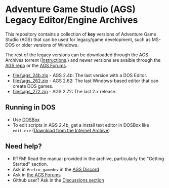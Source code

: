 # Adventure Game Studio (AGS) Legacy Editor/Engine Archives

This repository contains a collection of **key** versions of Adventure Game Studio (AGS) that can be used for legacy/game development, such as MS-DOS or older versions of Windows.

The rest of the legacy versions can be downloaded through the AGS Archives torrent ([Instructions](https://www.adventuregamestudio.co.uk/forums/ags-archives/ags-archives-archive-torrent/).) and newer versions are avaible through the [AGS repo](https://github.com/adventuregamestudio/ags/releases) or the [AGS Forums](https://www.adventuregamestudio.co.uk/forums/ags-engine-editor-releases/).

* [files\ags_24b.zip](https://raw.githubusercontent.com/edmundito/ags-legacy-archives/refs/heads/main/files/ags_24b.zip) - AGS 2.4b: The last version with a DOS Editor.
* [files\ags_262.zip](https://raw.githubusercontent.com/edmundito/ags-legacy-archives/refs/heads/main/files/ags_262.zip) - AGS 2.62: The last Windows-based editor that can create DOS games.
* [files\ags_272.zip](https://raw.githubusercontent.com/edmundito/ags-legacy-archives/refs/heads/main/files/ags_272.zip) - AGS 2.72: The last 2.x release.
  
## Running in DOS

* Use [DOSBox](https://www.dosbox.com)
* To edit scripts in AGS 2.4b, get a install text editor in DOSBox like `edit.exe` ([Download from the Internet Archive](https://archive.org/details/ms-dos-editor))

## Need help?

* RTFM! Read the manual provided in the archive, particularly the "Getting Started" section.
* Ask in `#retro_gamedev` in the [AGS Discord](https://discord.com/channels/221047797292597249/1412451171964289214)
* Ask in [the AGS Forums](https://www.adventuregamestudio.co.uk/forums/beginners-technical-questions/)
* Github user? Ask in the [Discussions section](https://github.com/agscommunity/ags-legacy-archives/discussions)
